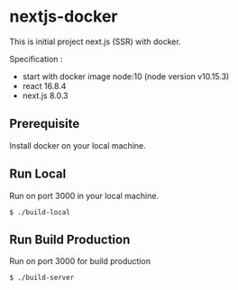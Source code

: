 # nextjs-docker

This is initial project next.js (SSR) with docker.

Specification :
* start with docker image node:10 (node version v10.15.3)
* react 16.8.4
* next.js 8.0.3

## Prerequisite

Install docker on your local machine.

## Run Local

Run on port 3000 in your local machine.

```
$ ./build-local
```


## Run Build Production


Run on port 3000 for build production

```
$ ./build-server
```